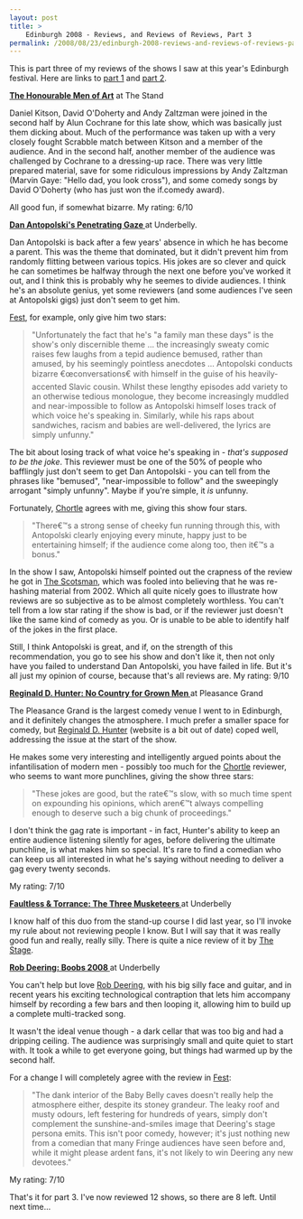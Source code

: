 ```yaml
---
layout: post
title: >
    Edinburgh 2008 - Reviews, and Reviews of Reviews, Part 3
permalink: /2008/08/23/edinburgh-2008-reviews-and-reviews-of-reviews-part-3
---
```

This is part three of my reviews of the shows I saw at this year's Edinburgh festival. Here are links to <a href="http://www.axeuk.com/alex/blog/2008/08/19/edinburgh-2008-reviews-and-reviews-of-reviews-part-1/">part 1</a> and <a href="http://www.axeuk.com/alex/blog/2008/08/20/edinburgh-2008-reviews-and-reviews-of-reviews-part-2/">part 2</a>.

<strong><span style="text-decoration:underline;">The Honourable Men of Art</span></strong>
at The Stand

Daniel Kitson, David O'Doherty and Andy Zaltzman were joined in the second half by Alun Cochrane for this late show, which was basically just them dicking about. Much of the performance was taken up with a very closely fought Scrabble match between Kitson and a member of the audience. And in the second half, another member of the audience was challenged by Cochrane to a dressing-up race. There was very little prepared material, save for some ridiculous impressions by Andy Zaltzman (Marvin Gaye: "Hello dad, you look cross"), and some comedy songs by David O'Doherty (who has just won the if.comedy award).

All good fun, if somewhat bizarre. My rating: 6/10

<strong><span style="text-decoration:underline;">Dan Antopolski's Penetrating Gaze
</span></strong>at Underbelly.

Dan Antopolski is back after a few years' absence in which he has become a parent. This was the theme that dominated, but it didn't prevent him from randomly flitting between various topics. His jokes are so clever and quick he can sometimes be halfway through the next one before you've worked it out, and I think this is probably why he seemes to divide audiences. I think he's an absolute genius, yet some reviewers (and some audiences I've seen at Antopolski gigs) just don't seem to get him.

<a href="http://www.festmag.co.uk/article/43664-dan-antopolski">Fest</a>, for example, only give him two stars:
<blockquote>"Unfortunately the fact that he's "a family man these days" is the show's only discernible theme ... the increasingly sweaty comic raises few laughs from a tepid audience bemused, rather than amused, by his seemingly pointless anecdotes ... Antopolski conducts bizarre €œconversations€ with himself in the guise of his heavily-accented Slavic cousin. Whilst these lengthy episodes add variety to an otherwise tedious monologue, they become increasingly muddled and near-impossible to follow as Antopolski himself loses track of which voice he's speaking in. Similarly, while his raps about sandwiches, racism and babies are well-delivered, the lyrics are simply unfunny."</blockquote>
The bit about losing track of what voice he's speaking in - <em>that's supposed to be the joke</em>. This reviewer must be one of the 50% of people who bafflingly just don't seem to get Dan Antopolski - you can tell from the phrases like "bemused", "near-impossible to follow" and the sweepingly arrogant "simply unfunny". Maybe if you're simple, it <em>is</em> unfunny.

Fortunately, <a href="http://www.chortle.co.uk/shows/edinburgh_fringe_2008/d/16044/dan_antopolskis_penetrating_gaze/review/">Chortle</a> agrees with me, giving this show four stars.
<blockquote>"There€™s a strong sense of cheeky fun running through this, with Antopolski clearly enjoying every minute, happy just to be entertaining himself; if the audience come along too, then it€™s a bonus."</blockquote>
In the show I saw, Antopolski himself pointed out the crapness of the review he got in <a href="http://thescotsman.scotsman.com/comedy/Comedy-review-Dan-Antopolski39s-Penetrating.4353446.jp">The Scotsman</a>, which was fooled into believing that he was re-hashing material from 2002. Which all quite nicely goes to illustrate how reviews are so subjective as to be almost completely worthless. You can't tell from a low star rating if the show is bad, or if the reviewer just doesn't like the same kind of comedy as you. Or is unable to be able to identify half of the jokes in the first place.

Still, I think Antopolski is great, and if, on the strength of this recommendation, you go to see his show and don't like it, then not only have you failed to understand Dan Antopolski, you have failed in life. But it's all just my opinion of course, because that's all reviews are. My rating: 9/10

<strong><span style="text-decoration:underline;">Reginald D. Hunter: No Country for Grown Men
</span></strong>at Pleasance Grand

The Pleasance Grand is the largest comedy venue I went to in Edinburgh, and it definitely changes the atmosphere. I much prefer a smaller space for comedy, but <a href="http://www.reginalddhunter.co.uk/">Reginald D. Hunter</a> (website is a bit out of date) coped well, addressing the issue at the start of the show.

He makes some very interesting and intelligently argued points about the infantilisation of modern men - possibly too much for the <a href="http://www.chortle.co.uk/shows/edinburgh_fringe_2008/r/16402/reginald_d_hunter:_no_country_for_grown_men/review">Chortle</a> reviewer, who seems to want more punchlines, giving the show three stars:
<blockquote>"These jokes are good, but the rate€™s slow, with so much time spent on expounding his opinions, which aren€™t always compelling enough to deserve such a big chunk of proceedings."</blockquote>
I don't think the gag rate is important - in fact, Hunter's ability to keep an entire audience listening silently for ages, before delivering the ultimate punchline, is what makes him so special. It's rare to find a comedian who can keep us all interested in what he's saying without needing to deliver a gag every twenty seconds.

My rating: 7/10

<strong><span style="text-decoration:underline;">Faultless &amp; Torrance: The Three Musketeers
</span></strong>at Underbelly

I know half of this duo from the stand-up course I did last year, so I'll invoke my rule about not reviewing people I know. But I will say that it was really good fun and really, really silly. There is quite a nice review of it by <a href="http://ed.thestage.co.uk/reviews/32">The Stage</a>.

<strong><span style="text-decoration:underline;">Rob Deering: Boobs 2008
</span></strong>at Underbelly

You can't help but love <a href="http://www.robdeering.com/">Rob Deering</a>, with his big silly face and guitar, and in recent years his exciting technological contraption that lets him accompany himself by recording a few bars and then looping it, allowing him to build up a complete multi-tracked song.

It wasn't the ideal venue though - a dark cellar that was too big and had a dripping ceiling. The audience was surprisingly small and quite quiet to start with. It took a while to get everyone going, but things had warmed up by the second half.

For a change I will completely agree with the review in <a href="http://www.festmag.co.uk/article/43465-rob-deering-boobs-2008">Fest</a>:
<blockquote>"The dank interior of the Baby Belly caves doesn't really help the atmosphere either, despite its stoney grandeur. The leaky roof and musty odours, left festering for hundreds of years, simply don't complement the sunshine-and-smiles image that Deering's stage persona emits. This isn't poor comedy, however; it's just nothing new from a comedian that many Fringe audiences have seen before and, while it might please ardent fans, it's not likely to win Deering any new devotees."</blockquote>
My rating: 7/10

That's it for part 3. I've now reviewed 12 shows, so there are 8 left. Until next time...